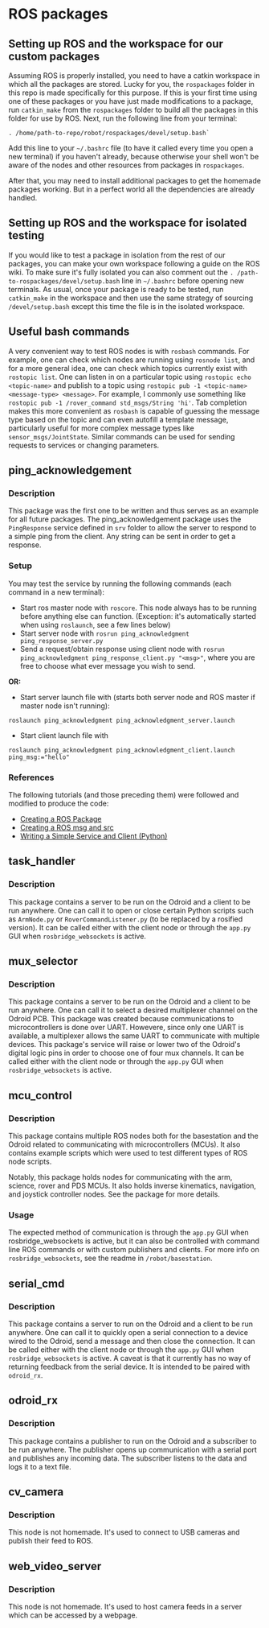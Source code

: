 # ROS packages

## Setting up ROS and the workspace for our custom packages

Assuming ROS is properly installed, you need to have a catkin workspace in which all the packages are stored. Lucky for you, the `rospackages` folder in this repo is made specifically for this purpose. If this is your first time using one of these packages or you have just made modifications to a package, run `catkin_make` from the `rospackages` folder to build all the packages in this folder for use by ROS. Next, run the following line from your terminal:
```
. /home/path-to-repo/robot/rospackages/devel/setup.bash`
```
Add this line to your `~/.bashrc` file (to have it called every time you open a new terminal) if you haven't already, because otherwise your shell won't be aware of the nodes and other resources from packages in `rospackages`.

After that, you may need to install additional packages to get the homemade packages working. But in a perfect world all the dependencies are already handled.

## Setting up ROS and the workspace for isolated testing

If you would like to test a package in isolation from the rest of our packages, you can make your own workspace following a guide on the ROS wiki. To make sure it's fully isolated you can also comment out the `. /path-to-rospackages/devel/setup.bash` line in `~/.bashrc` before opening new terminals. As usual, once your package is ready to be tested, run `catkin_make` in the workspace and then use the same strategy of sourcing `/devel/setup.bash` except this time the file is in the isolated workspace.

## Useful bash commands
A very convenient way to test ROS nodes is with `rosbash` commands. For example, one can check which nodes are running using `rosnode list`, and for a more general idea, one can check which topics currently exist with `rostopic list`. One can listen in on a particular topic using `rostopic echo <topic-name>` and publish to a topic using `rostopic pub -1 <topic-name> <message-type> <message>`. For example, I commonly use something like `rostopic pub -1 /rover_command std_msgs/String 'hi'`. Tab completion makes this more convenient as `rosbash` is capable of guessing the message type based on the topic and can even autofill a template message, particularly useful for more complex message types like `sensor_msgs/JointState`. Similar commands can be used for sending requests to services or changing parameters.

## ping_acknowledgement

### Description

This package was the first one to be written and thus serves as an example for all future packages. The ping_acknowledgement package uses the `PingResponse` service defined in `srv` folder to allow the server to respond to a simple ping from the client. Any string can be sent in order to get a response.

### Setup

You may test the service by running the following commands (each command in a new terminal):

- Start ros master node with `roscore`. This node always has to be running before anything else can function. (Exception: it's automatically started when using `roslaunch`, see a few lines below)
- Start server node with `rosrun ping_acknowledgment ping_response_server.py`
- Send a request/obtain response using client node with `rosrun ping_acknowledgment ping_response_client.py "<msg>"`, where you are free to choose what ever message you wish to send.

**OR:**
- Start server launch file with (starts both server node and ROS master if master node isn't running):
```
roslaunch ping_acknowledgment ping_acknowledgment_server.launch
```
- Start client launch file with
```
roslaunch ping_acknowledgment ping_acknowledgment_client.launch ping_msg:="hello"
```

### References

The following tutorials (and those preceding them) were followed and modified to produce the code:
- [Creating a ROS Package](http://wiki.ros.org/ROS/Tutorials/CreatingPackage)
- [Creating a ROS msg and src](http://wiki.ros.org/ROS/Tutorials/CreatingMsgAndSrv#Creating_a_srv)
- [Writing a Simple Service and Client (Python)](http://wiki.ros.org/ROS/Tutorials/WritingServiceClient%28python%29)

## task_handler

### Description

This package contains a server to be run on the Odroid and a client to be run anywhere. One can call it to open or close certain Python scripts such as `ArmNode.py` or `RoverCommandListener.py` (to be replaced by a rosified version). It can be called either with the client node or through the `app.py` GUI when `rosbridge_websockets` is active.

## mux_selector

### Description

This package contains a server to be run on the Odroid and a client to be run anywhere. One can call it to select a desired multiplexer channel on the Odroid PCB. This package was created because communications to microcontrollers is done over UART. Howevere, since only one UART is available, a multiplexer allows the same UART to communicate with multiple devices. This package's service will raise or lower two of the Odroid's digital logic pins in order to choose one of four mux channels. It can be called either with the client node or through the `app.py` GUI when `rosbridge_websockets` is active.

## mcu_control

### Description

This package contains multiple ROS nodes both for the basestation and the Odroid related to communicating with microcontrollers (MCUs). It also contains example scripts which were used to test different types of ROS node scripts.

Notably, this package holds nodes for communicating with the arm, science, rover and PDS MCUs. It also holds inverse kinematics, navigation, and joystick controller nodes. See the package for more details.

### Usage

The expected method of communication is through the `app.py` GUI when rosbridge_websockets is active, but it can also be controlled with command line ROS commands or with custom publishers and clients. For more info on `rosbridge_websockets`, see the readme in `/robot/basestation`.

## serial_cmd

### Description

This package contains a server to run on the Odroid and a client to be run anywhere. One can call it to quickly open a serial connection to a device wired to the Odroid, send a message and then close the connection. It can be called either with the client node or through the `app.py` GUI when `rosbridge_websockets` is active. A caveat is that it currently has no way of returning feedback from the serial device. It is intended to be paired with `odroid_rx`.

## odroid_rx

### Description

This package contains a publisher to run on the Odroid and a subscriber to be run anywhere. The publisher opens up communication with a serial port and publishes any incoming data. The subscriber listens to the data and logs it to a text file.

## cv_camera

### Description
This node is not homemade. It's used to connect to USB cameras and publish their feed to ROS.

## web_video_server

### Description
This node is not homemade. It's used to host camera feeds in a server which can be accessed by a webpage.

